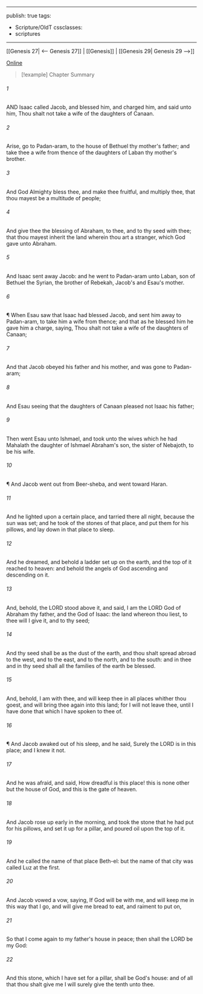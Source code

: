 

---
publish: true
tags:
  - Scripture/OldT
cssclasses:
  - scriptures
---
[[Genesis 27| <-- Genesis 27]] | [[Genesis]] | [[Genesis 29| Genesis 29 -->]]

[Online](https://churchofjesuschrist.org/study/scriptures/ot/gen/28?lang=eng)

>[!example] Chapter Summary
>
###### 1
AND Isaac called Jacob, and blessed him, and charged him, and said unto him, Thou shalt not take a wife of the daughters of Canaan.
###### 2
Arise, go to Padan-aram, to the house of Bethuel thy mother's father; and take thee a wife from thence of the daughters of Laban thy mother's brother.
###### 3
And God Almighty bless thee, and make thee fruitful, and multiply thee, that thou mayest be a multitude of people;
###### 4
And give thee the blessing of Abraham, to thee, and to thy seed with thee; that thou mayest inherit the land wherein thou art a stranger, which God gave unto Abraham.
###### 5
And Isaac sent away Jacob: and he went to Padan-aram unto Laban, son of Bethuel the Syrian, the brother of Rebekah, Jacob's and Esau's mother.
###### 6
¶ When Esau saw that Isaac had blessed Jacob, and sent him away to Padan-aram, to take him a wife from thence; and that as he blessed him he gave him a charge, saying, Thou shalt not take a wife of the daughters of Canaan;
###### 7
And that Jacob obeyed his father and his mother, and was gone to Padan-aram;
###### 8
And Esau seeing that the daughters of Canaan pleased not Isaac his father;
###### 9
Then went Esau unto Ishmael, and took unto the wives which he had Mahalath the daughter of Ishmael Abraham's son, the sister of Nebajoth, to be his wife.
###### 10
¶ And Jacob went out from Beer-sheba, and went toward Haran.
###### 11
And he lighted upon a certain place, and tarried there all night, because the sun was set; and he took of the stones of that place, and put them for his pillows, and lay down in that place to sleep.
###### 12
And he dreamed, and behold a ladder set up on the earth, and the top of it reached to heaven: and behold the angels of God ascending and descending on it.
###### 13
And, behold, the LORD stood above it, and said, I am the LORD God of Abraham thy father, and the God of Isaac: the land whereon thou liest, to thee will I give it, and to thy seed;
###### 14
And thy seed shall be as the dust of the earth, and thou shalt spread abroad to the west, and to the east, and to the north, and to the south: and in thee and in thy seed shall all the families of the earth be blessed.
###### 15
And, behold, I am with thee, and will keep thee in all places whither thou goest, and will bring thee again into this land; for I will not leave thee, until I have done that which I have spoken to thee of.
###### 16
¶ And Jacob awaked out of his sleep, and he said, Surely the LORD is in this place; and I knew it not.
###### 17
And he was afraid, and said, How dreadful is this place! this is none other but the house of God, and this is the gate of heaven.
###### 18
And Jacob rose up early in the morning, and took the stone that he had put for his pillows, and set it up for a pillar, and poured oil upon the top of it.
###### 19
And he called the name of that place Beth-el: but the name of that city was called Luz at the first.
###### 20
And Jacob vowed a vow, saying, If God will be with me, and will keep me in this way that I go, and will give me bread to eat, and raiment to put on,
###### 21
So that I come again to my father's house in peace; then shall the LORD be my God:
###### 22
And this stone, which I have set for a pillar, shall be God's house: and of all that thou shalt give me I will surely give the tenth unto thee.



